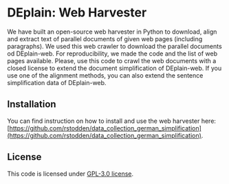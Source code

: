 # DEplain: Web Harvester

We have built an open-source web harvester in Python to download, align and extract text of parallel documents of given web pages (including paragraphs). We used this web crawler to download the parallel documents od DEplain-web. For reproducibility, we made the code and the list of web pages available. 
Please, use this code to crawl the web documents with a closed license to extend the document simplification of DEplain-web. If you use one of the alignment methods, you can also extend the sentence simplification data of DEplain-web.


## Installation
You can find instruction on how to install and use the web harvester here:  [https://github.com/rstodden/data_collection_german_simplification](https://github.com/rstodden/data_collection_german_simplification).

## License
This code is licensed under [GPL-3.0 license](https://github.com/rstodden/data_collection_german_simplification/blob/master/LICENSE).